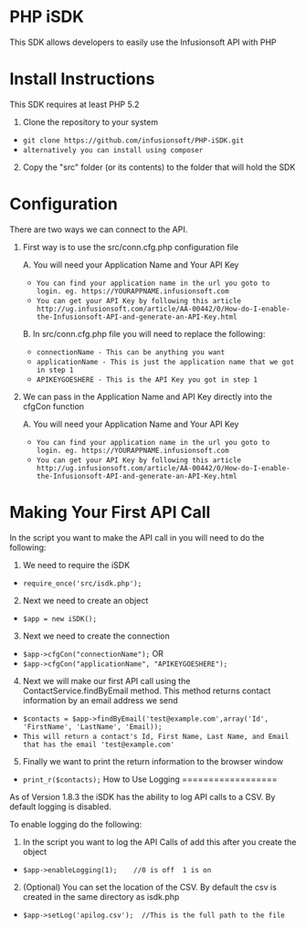 PHP iSDK
==================
This SDK allows developers to easily use the Infusionsoft API with PHP

Install Instructions
==================

This SDK requires at least PHP 5.2

1. Clone the repository to your system
 - ```git clone https://github.com/infusionsoft/PHP-iSDK.git```
 - ```alternatively you can install using composer```
2. Copy the "src" folder (or its contents) to the folder that will hold the SDK

Configuration
==================

There are two ways we can connect to the API.

1. First way is to use the src/conn.cfg.php configuration file

    A. You will need your Application Name and Your API Key
     - ```You can find your application name in the url you goto to login. eg. https://YOURAPPNAME.infusionsoft.com```
     - ```You can get your API Key by following this article http://ug.infusionsoft.com/article/AA-00442/0/How-do-I-enable-the-Infusionsoft-API-and-generate-an-API-Key.html```

    B. In src/conn.cfg.php file you will need to replace the following:
     - ```connectionName - This can be anything you want```
     - ```applicationName - This is just the application name that we got in step 1```
     - ```APIKEYGOESHERE - This is the API Key you got in step 1```

2. We can pass in the Application Name and API Key directly into the cfgCon function

    A. You will need your Application Name and Your API Key
     - ```You can find your application name in the url you goto to login. eg. https://YOURAPPNAME.infusionsoft.com```
     - ```You can get your API Key by following this article http://ug.infusionsoft.com/article/AA-00442/0/How-do-I-enable-the-Infusionsoft-API-and-generate-an-API-Key.html```

Making Your First API Call
==================

In the script you want to make the API call in you will need to do the following:

1. We need to require the iSDK
 - ```require_once('src/isdk.php');```
2. Next we need to create an object
 - ```$app = new iSDK();```
3. Next we need to create the connection
 - ```$app->cfgCon("connectionName");```
OR
 - ```$app->cfgCon("applicationName", "APIKEYGOESHERE");```
4. Next we will make our first API call using the ContactService.findByEmail method. This method returns contact information by an email address we send
 - ```$contacts = $app->findByEmail('test@example.com',array('Id', 'FirstName', 'LastName', 'Email));```
 - ```This will return a contact's Id, First Name, Last Name, and Email that has the email 'test@example.com'```
5. Finally we want to print the return information to the browser window
 - ```print_r($contacts);```
How to Use Logging
==================

As of Version 1.8.3 the iSDK has the ability to log API calls to a CSV. By default logging is disabled.

To enable logging do the following:
1. In the script you want to log the API Calls of add this after you create the object
 - ```$app->enableLogging(1);    //0 is off  1 is on```

2. (Optional) You can set the location of the CSV. By default the csv is created in the same directory as isdk.php
 - ```$app->setLog('apilog.csv');  //This is the full path to the file```
